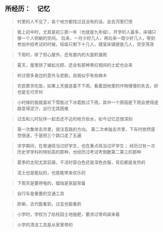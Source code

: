 ## 所经历：　记忆

> 村里的人不见了，各个地方都找过且没有的话，会去河里打捞

> 我上初中时，尤其是初三那一年（也就是九年级），开学的人最多，床铺只够一个人侧躺的空间。 后来，一月少好几人，再后来一周少好几人，等到参加中招考试的时候，班级只剩下十几人，寝室床铺便是几人，空空荡荡

> 下雨时，除了担心屋外，还有屋内的大面积漏雨

> 夏天，屋里除了蜈蚣光顾，还会有那种黑红相间的土蛇也会来

> 听过很多身边的意外与悲剧，自我似乎有些麻木

> 农民靠天吃饭，如果上天接连着不下雨，看着田地里的作物慢慢的失去，却也是无可奈何

> 小时候的我就喜欢下雪胜过下冰雹胜过下雨，其中一个原因是下雨会使得道路变得泥泞，出行尤其困难

> 过去和儿时玩伴一起去还不近的地方抬水，如今记忆还很深刻

> 第一次集体去市里，很注意路的方向。 第二次单独去市里，下车时依然感觉很迷，于是把三个路口走了五遍

> 求学期间，在普通班当过好学生，也在重点班当过坏学生；  经历过有一次历史学学科的特别高的那种，也经历过考试考倒数第二第三的那种

> 夏季的太阳尤其狂躁，干活时穿白色还是深色衣服，背后都是发热的

> 泥土也是能玩的，也是能带来欢乐的

> 下雨天是要停电的，蜡烛是家庭常备

> 自行车是重要的交通工具

> 砍柴，古代能看到，过去也能看到

> 小学时，学校为了给校园土地施肥，要求过带鸡屎来着

> 小学的清洁工具是从家里带的